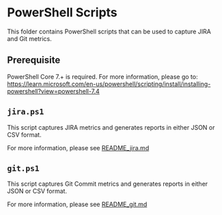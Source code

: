 # PowerShell Scripts

This folder contains PowerShell scripts that can be used to capture JIRA and Git metrics.

## Prerequisite

PowerShell Core 7.+ is required.  For more information, please go to: https://learn.microsoft.com/en-us/powershell/scripting/install/installing-powershell?view=powershell-7.4 

## `jira.ps1`


This script captures JIRA metrics and generates reports in either JSON or CSV format.

For more information, please see [README_jira.md](README_jira.md)


## `git.ps1`

This script captures Git Commit metrics and generates reports in either JSON or CSV format.

For more information, please see [README_git.md](README_git.md)
